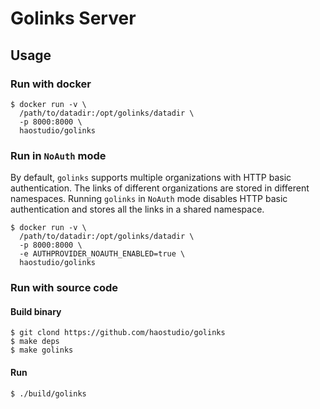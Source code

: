 # Golinks Server

## Usage

### Run with docker

```
$ docker run -v \
  /path/to/datadir:/opt/golinks/datadir \
  -p 8000:8000 \
  haostudio/golinks
```

### Run in `NoAuth` mode

By default, `golinks` supports multiple organizations with HTTP basic
authentication. The links of different organizations are stored in different
namespaces. Running `golinks` in `NoAuth` mode disables HTTP basic
authentication and stores all the links in a shared namespace.

```
$ docker run -v \
  /path/to/datadir:/opt/golinks/datadir \
  -p 8000:8000 \
  -e AUTHPROVIDER_NOAUTH_ENABLED=true \
  haostudio/golinks
```

### Run with source code

#### Build binary

```
$ git clond https://github.com/haostudio/golinks
$ make deps
$ make golinks
```

#### Run

```
$ ./build/golinks
```
